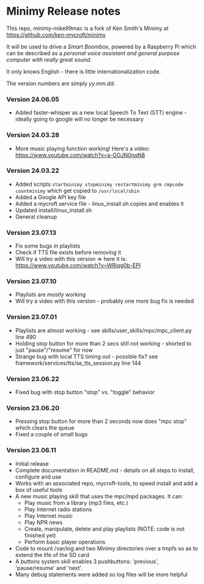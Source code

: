 # Minimy Release notes

This repo, minimy-mike99mac is a fork of Ken Smith's Minimy at https://github.com/ken-mycroft/minimy

It will be used to drive a *Smart Boombox*, powered by a Raspberry Pi which can be described as a *personal voice assistant and general purpose computer with really great sound*.

It only knows English - there is little internationalization code.

The version numbers are simply *yy.mm.dd*.

### Version 24.06.05
- Added faster-whisper as a new local Speech To Text (STT) engine - ideally going to google will no longer be necessary

### Version 24.03.28
- More music playing function working!  Here's a video: https://www.youtube.com/watch?v=a-GOJN0nqN8

### Version 24.03.22
- Added scripts ``startminimy stopminimy restartminimy grm cmpcode countminimy`` which get copied to ``/usr/local/sbin``
- Added a Google API key file 
- Added a mycroft.service file - linux_install.sh copies and enables it
- Updated install/linux_install.sh
- General cleanup 

### Version 23.07.13
- Fix some bugs in playlists 
- Check if TTS file exists before removing it
- Will try a video with this version => here it is: https://www.youtube.com/watch?v=WRiqg0b-EPI

### Version 23.07.10
- Playlists are *mostly* working 
- Will try a video with this version - probably one more bug fix is needed

### Version 23.07.01
- Playlists are almost working - see skills/user_skills/mpc/mpc_client.py line 490                             
- Holding stop button for more than 2 secs still not working - shorted to just "pause"/"resume" for now
- Strange bug with local TTS timing out - possible fix? see framework/services/tts/se_tts_session.py line 144
 
### Version 23.06.22
- Fixed bug with stop button "stop" vs. "toggle" behavior
 
### Version 23.06.20
- Pressing stop button for more than 2 seconds now does "mpc stop" which clears the queue
- Fixed a couple of small bugs

### Version 23.06.11
- Initial release
- Complete documentation in README.md - details on all steps to install, configure and use
- Works with an associated repo, mycroft-tools, to speed install and add a box of useful tools
- A new music playing skill that uses the mpc/mpd packages. It can:
    - Play music from a library (mp3 files, etc.)
    - Play Internet radio stations
    - Play Internet music
    - Play NPR news
    - Create, manipulate, delete and play playlists (NOTE: code is not finished yet)
    - Perform basic player operations
- Code to mount /var/log and two Minimy directories over a tmpfs so as to extend the life of the SD card
- A *buttons* system skill enables 3 pushbuttons: 'previous', 'pause/resume' and 'next'.
- Many debug statements were added so log files will be more helpful

